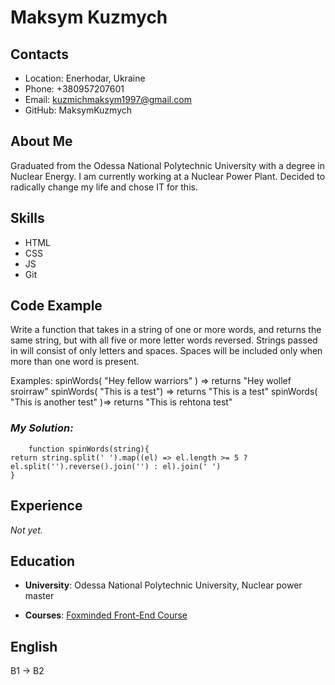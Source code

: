 # **Maksym Kuzmych**

## **Contacts**

- Location: Enerhodar, Ukraine
- Phone: +380957207601
- Email: kuzmichmaksym1997@gmail.com
- GitHub: MaksymKuzmych

## **About Me**

Graduated from the Odessa National Polytechnic University with a degree in Nuclear Energy. I am currently working at a Nuclear Power Plant. Decided to radically change my life and chose IT for this.

## **Skills**

- HTML
- CSS
- JS
- Git

## **Code Example**

Write a function that takes in a string of one or more words, and returns the same string, but with all five or more letter words reversed. Strings passed in will consist of only letters and spaces. Spaces will be included only when more than one word is present.

Examples: spinWords( "Hey fellow warriors" ) => returns "Hey wollef sroirraw" spinWords( "This is a test") => returns "This is a test" spinWords( "This is another test" )=> returns "This is rehtona test"

### **_My Solution:_**

```
    function spinWords(string){
return string.split(' ').map((el) => el.length >= 5 ? el.split('').reverse().join('') : el).join(' ')
}
```

## **Experience**

_Not yet._

## **Education**

- **University**: Odessa National Polytechnic University, Nuclear power master

- **Courses**: [Foxminded Front-End Course](https://foxminded.ua)

## **English**

B1 -> B2
